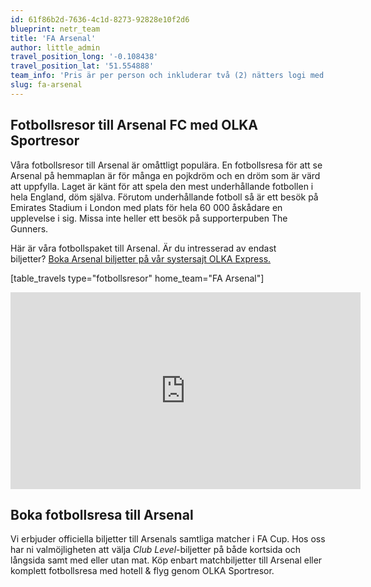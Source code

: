 ```yaml
---
id: 61f86b2d-7636-4c1d-8273-92828e10f2d6
blueprint: netr_team
title: 'FA Arsenal'
author: little_admin
travel_position_long: '-0.108438'
travel_position_lat: '51.554888'
team_info: 'Pris är per person och inkluderar två (2) nätters logi med del i dubbelrum på 3*** hotell i London, frukost på hotellet samt matchbiljett på arenans kortsida. OBS! Priset som också inkluderar flyg är ett frånpris.'
slug: fa-arsenal
---
```

<h2>Fotbollsresor till Arsenal FC med OLKA Sportresor</h2>
<p>Våra fotbollsresor till Arsenal är omåttligt populära. En fotbollsresa för att se Arsenal på hemmaplan är för många en pojkdröm och en dröm som är värd att uppfylla. Laget är känt för att spela den mest underhållande fotbollen i hela England, döm själva. Förutom underhållande fotboll så är ett besök på Emirates Stadium i London med plats för hela 60 000 åskådare en upplevelse i sig. Missa inte heller ett besök på supporterpuben The Gunners.</p>
<p>Här är våra fotbollspaket till Arsenal. Är du intresserad av endast biljetter? <a href="https://www.olkaexpress.se/fotbollsbiljetter/fa-cup-england/london/arsenal">Boka Arsenal biljetter på vår systersajt OLKA Express.</a></p>
<p>[table_travels type="fotbollsresor" home_team="FA Arsenal"]</p>
<p><iframe src="https://www.youtube.com/embed/BO8JOurVicU" width="560" height="315" frameborder="0" allowfullscreen="allowfullscreen"></iframe></p>
<h2>Boka fotbollsresa till Arsenal</h2>
<p>Vi erbjuder officiella biljetter till Arsenals samtliga matcher i FA Cup. Hos oss har ni valmöjligheten att välja <em>Club Level</em>-biljetter på både kortsida och långsida samt med eller utan mat. Köp enbart matchbiljetter till Arsenal eller komplett fotbollsresa med hotell &amp; flyg genom OLKA Sportresor.</p>
